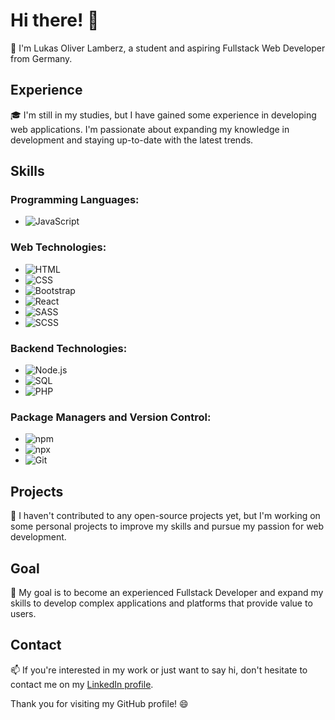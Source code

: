 # Hi there! 👋

🤖 I'm Lukas Oliver Lamberz, a student and aspiring Fullstack Web Developer from Germany.

## Experience

🎓 I'm still in my studies, but I have gained some experience in developing web applications. I'm passionate about expanding my knowledge in development and staying up-to-date with the latest trends.

## Skills

### Programming Languages:
- ![JavaScript](https://img.icons8.com/color/48/000000/javascript.png)

### Web Technologies:
- ![HTML](https://img.icons8.com/color/48/000000/html-5.png)
- ![CSS](https://img.icons8.com/color/48/000000/css3.png)
- ![Bootstrap](https://img.icons8.com/color/48/000000/bootstrap.png)
- ![React](https://img.icons8.com/color/48/000000/react-native.png)
- ![SASS](https://img.icons8.com/color/48/000000/sass.png)
- ![SCSS](https://img.icons8.com/color/48/000000/sass.png)

### Backend Technologies:
- ![Node.js](https://img.icons8.com/color/48/000000/nodejs.png)
- ![SQL](https://img.icons8.com/dusk/48/000000/sql.png)
- ![PHP](https://img.icons8.com/officel/48/000000/php-logo.png)

### Package Managers and Version Control:
- ![npm](https://img.icons8.com/color/48/000000/npm.png)
- ![npx](https://img.icons8.com/color/48/000000/npx.png)
- ![Git](https://img.icons8.com/color/48/000000/git.png)

## Projects

🚀 I haven't contributed to any open-source projects yet, but I'm working on some personal projects to improve my skills and pursue my passion for web development.

## Goal

🎯 My goal is to become an experienced Fullstack Developer and expand my skills to develop complex applications and platforms that provide value to users.

## Contact

📫 If you're interested in my work or just want to say hi, don't hesitate to contact me on my [LinkedIn profile](https://www.linkedin.com/in/lukas-oliver-lamberz-206b30262//).

Thank you for visiting my GitHub profile! 😄
